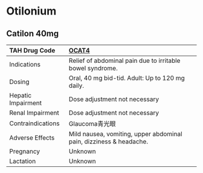 # Otilonium

## Catilon 40mg

| TAH Drug Code      | [OCAT4](https://www.tahsda.org.tw/drugs/hissearch.php?drug_code=OCAT4)   |
|:-------------------|:-------------------------------------------------------------------------|
| Indications        | Relief of abdominal pain due to irritable bowel syndrome.                |
| Dosing             | Oral, 40 mg bid-tid. Adult: Up to 120 mg daily.                          |
| Hepatic Impairment | Dose adjustment not necessary                                            |
| Renal Impairment   | Dose adjustment not necessary                                            |
| Contraindications  | Glaucoma青光眼                                                           |
| Adverse Effects    | Mild nausea, vomiting, upper abdominal pain, dizziness & headache.       |
| Pregnancy          | Unknown                                                                  |
| Lactation          | Unknown                                                                  |

